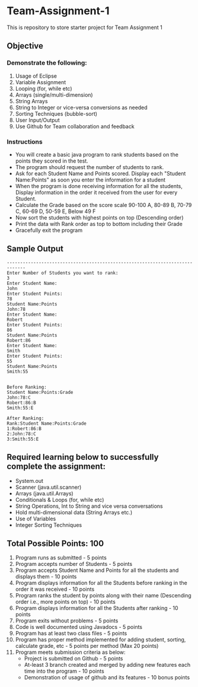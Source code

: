 # Team-Assignment-1
This is repository to store starter project for Team Assignment 1


## Objective
### Demonstrate the following:

1. Usage of Eclipse
2. Variable Assignment
3. Looping (for, while etc)
4. Arrays (single/multi-dimension)
5. String Arrays
6. String to Integer or vice-versa conversions as needed
7. Sorting Techniques (bubble-sort)
8. User Input/Output
9. Use Github for Team collaboration and feedback

### Instructions
* You will create a basic java program to rank students based on the points they scored in the test. 
* The program should request the number of students to rank.
* Ask for each Student Name and Points scored. Display each "Student Name:Points" as soon you enter the information for a student
* When the program is done receiving information for all the students, Display information in the order it received from the user for every Student.
* Calculate the Grade based on the score scale 90-100 A, 80-89 B, 70-79 C, 60-69 D, 50-59 E, Below 49 F
* Now sort the students with highest points on top (Descending order) 
* Print the data with Rank order as top to bottom including their Grade
* Gracefully exit the program


## Sample Output

```WELCOME TO THE STUDENT RANKING APPLICATION
-----------------------------------------------------------------------------
Enter Number of Students you want to rank:
3
Enter Student Name:
John
Enter Student Points:
78
Student Name:Points
John:78
Enter Student Name:
Robert
Enter Student Points:
86
Student Name:Points
Robert:86
Enter Student Name:
Smith
Enter Student Points:
55
Student Name:Points
Smith:55


Before Ranking:
Student Name:Points:Grade
John:78:C
Robert:86:B
Smith:55:E

After Ranking:
Rank:Student Name:Points:Grade
1:Robert:86:B
2:John:78:C
3:Smith:55:E
```

## Required learning below to successfully complete the assignment:

* System.out
* Scanner (java.util.scanner)
* Arrays (java.util.Arrays)
* Conditionals & Loops (for, while etc)
* String Operations, Int to String and vice versa conversations
* Hold multi-dimensional data (String Arrays etc.)
* Use of Variables
* Integer Sorting Techniques 

 
## Total Possible Points: 100
 
1. Program runs as submitted - 5 points
2. Program accepts number of Students - 5 points
3. Program accepts Student Name and Points for all the students and displays them - 10 points
4. Program displays information for all the Students before ranking in the order it was received - 10 points
4. Program ranks the student by points along with their name (Descending order i.e., more points on top) - 10 points
5. Program displays information for all the Students after ranking - 10 points
6. Program exits without problems - 5 points
7. Code is well documented using Javadocs - 5 points
8. Program has at least two class files - 5 points
9. Program has proper method implemented for adding student, sorting, calculate grade, etc - 5 points per method (Max 20 points) 
10. Program meets submission criteria as below:
	* Project is submitted on Github - 5 points
	* At-least 3 branch created and merged by adding new features each time into the program - 10 points
	* Demonstration of usage of github and its features - 10 bonus points